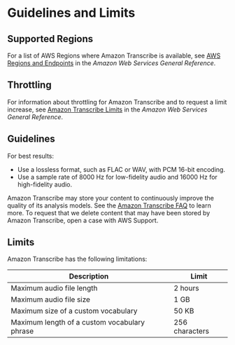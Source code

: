 # Guidelines and Limits<a name="limits-guidelines"></a>

## Supported Regions<a name="transcribe-regions"></a>

For a list of AWS Regions where Amazon Transcribe is available, see [AWS Regions and Endpoints](https://docs.aws.amazon.com/general/latest/gr/rande.html#transcribe_region) in the *Amazon Web Services General Reference*\.

## Throttling<a name="limits-throttling"></a>

For information about throttling for Amazon Transcribe and to request a limit increase, see [Amazon Transcribe Limits](https://docs.aws.amazon.com/general/latest/gr/aws_service_limits.html#limits-amazon-transcribe) in the *Amazon Web Services General Reference*\.

## Guidelines<a name="guidelines"></a>

For best results:
+ Use a lossless format, such as FLAC or WAV, with PCM 16\-bit encoding\.
+ Use a sample rate of 8000 Hz for low\-fidelity audio and 16000 Hz for high\-fidelity audio\.

Amazon Transcribe may store your content to continuously improve the quality of its analysis models\. See the [Amazon Transcribe FAQ](https://aws.amazon.com/transcribe/faqs/) to learn more\. To request that we delete content that may have been stored by Amazon Transcribe, open a case with AWS Support\.

## Limits<a name="limits"></a>

Amazon Transcribe has the following limitations:


| Description | Limit | 
| --- | --- | 
| Maximum audio file length | 2 hours | 
| Maximum audio file size | 1 GB | 
| Maximum size of a custom vocabulary | 50 KB | 
| Maximum length of a custom vocabulary phrase | 256 characters | 